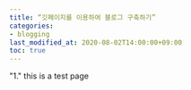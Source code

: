 ```yaml
---
title: “깃페이지를 이용하여 블로그 구축하기”
categories:
- blogging
last_modified_at: 2020-08-02T14:00:00+09:00
toc: true
---
```

"1."
this is a test page